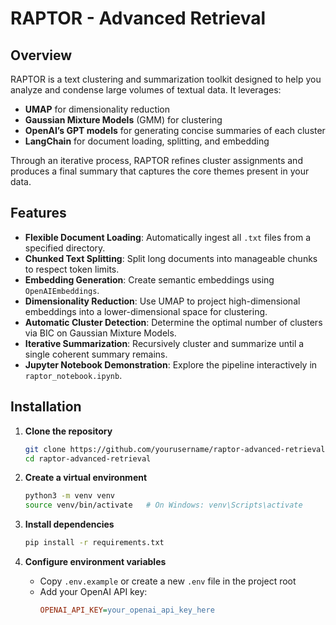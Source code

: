 # RAPTOR - Advanced Retrieval

## Overview

RAPTOR is a text clustering and summarization toolkit designed to help you analyze and condense large volumes of textual data. It leverages:

- **UMAP** for dimensionality reduction  
- **Gaussian Mixture Models** (GMM) for clustering  
- **OpenAI’s GPT models** for generating concise summaries of each cluster  
- **LangChain** for document loading, splitting, and embedding  

Through an iterative process, RAPTOR refines cluster assignments and produces a final summary that captures the core themes present in your data.

## Features

- **Flexible Document Loading**: Automatically ingest all `.txt` files from a specified directory.  
- **Chunked Text Splitting**: Split long documents into manageable chunks to respect token limits.  
- **Embedding Generation**: Create semantic embeddings using `OpenAIEmbeddings`.  
- **Dimensionality Reduction**: Use UMAP to project high-dimensional embeddings into a lower-dimensional space for clustering.  
- **Automatic Cluster Detection**: Determine the optimal number of clusters via BIC on Gaussian Mixture Models.  
- **Iterative Summarization**: Recursively cluster and summarize until a single coherent summary remains.  
- **Jupyter Notebook Demonstration**: Explore the pipeline interactively in `raptor_notebook.ipynb`.  

## Installation

1. **Clone the repository**  
    ```bash
    git clone https://github.com/yourusername/raptor-advanced-retrieval.git
    cd raptor-advanced-retrieval
    ```

2. **Create a virtual environment**  
    ```bash
    python3 -m venv venv
    source venv/bin/activate   # On Windows: venv\Scripts\activate
    ```

3. **Install dependencies**  
    ```bash
    pip install -r requirements.txt
    ```

4. **Configure environment variables**  
    - Copy `.env.example` or create a new `.env` file in the project root  
    - Add your OpenAI API key:  
      ```ini
      OPENAI_API_KEY=your_openai_api_key_here
      ```